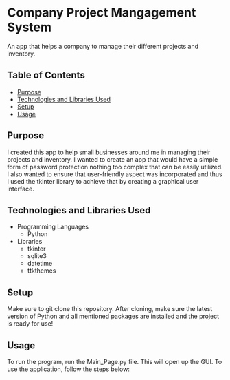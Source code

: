 # Company Project Mangagement System

An app that helps a company to manage their different projects and inventory.


## Table of Contents
- [Purpose](#purpose)
- [Technologies and Libraries Used](#technologies-and-libraries-used)
- [Setup](#setup)
- [Usage](#usage)


## Purpose
I created this app to help small businesses around me in managing their projects and inventory. I wanted to create an app that would have a simple form of password protection nothing too complex that can be easily utilized. I also wanted to ensure that user-friendly aspect was incorporated and thus I used the tkinter library to achieve that by creating a graphical user interface.


## Technologies and Libraries Used
- Programming Languages
    - Python
- Libraries
    - tkinter
    - sqlite3
    - datetime
    - ttkthemes


## Setup
Make sure to git clone this repository. After cloning, make sure the latest version of Python and all mentioned packages are installed and the project is ready for use!


## Usage
To run the program, run the Main_Page.py file. This will open up the GUI. To use the application, follow the steps below:


